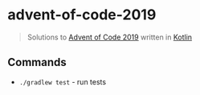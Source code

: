 # advent-of-code-2019

> Solutions to [Advent of Code 2019](https://adventofcode.com/2019) written in [Kotlin](https://kotlinlang.org/)

## Commands

- `./gradlew test` - run tests